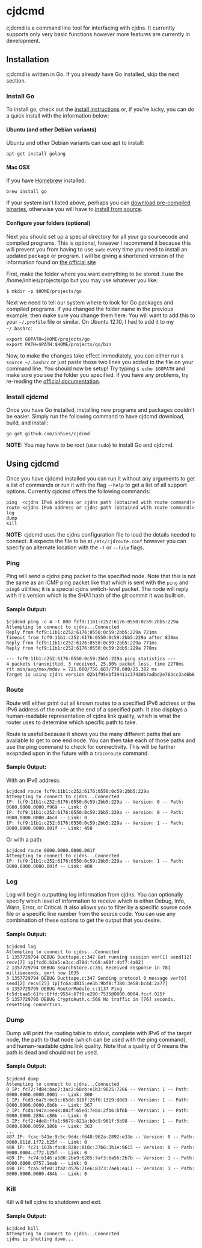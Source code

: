 cjdcmd
======

cjdcmd is a command line tool for interfacing with cjdns. It currently supports only very basic functions however more features are currently in development.

Installation
------------

cjdcmd is written in Go. If you already have Go installed, skip the next section.

### Install Go

To install go, check out the [install instructions](http://golang.org/doc/install) or, if you're lucky, you can do a quick install with the information below:

#### Ubuntu (and other Debian variants)

Ubuntu and other Debian variants can use apt to install:

	apt-get install golang

#### Mac OSX

If you have [Homebrew](http://mxcl.github.com/homebrew/) installed:

    brew install go

If your system isn't listed above, perhaps you can [download pre-compiled binaries](http://code.google.com/p/go/downloads), otherwise you will have to [install from source](http://golang.org/doc/install/source).

#### Configure your folders (optional)

Next you should set up a special directory for all your go sourcecode and compiled programs. This is optional, however I recommend it because this will prevent you from having to use `sudo` every time you need to install an updated package or program. I will be giving a shortened version of the information found on [the official site](http://golang.org/doc/code.html#tmp_2)

First, make the folder where you want everything to be stored. I use the /home/inhies/projects/go but you may use whatever you like:

    $ mkdir -p $HOME/projects/go 

Next we need to tell our system where to look for Go packages and compiled programs. If you changed the folder name in the previous example, then make sure you change them here. You will want to add this to your `~/.profile` file or similar. On Ubuntu 12.10, I had to add it to my `~/.bashrc`:

	export GOPATH=$HOME/projects/go
	export PATH=$PATH:$HOME/projects/go/bin

Now, to make the changes take effect immediately, you can either run `$ source ~/.bashrc` or just paste those two lines you added to the file on your command line. You should now be setup! Try typing `$ echo $GOPATH` and make sure you see the folder you specified. If you have any problems, try re-reading the [official documentation](http://golang.org/doc/code.html#tmp_2).

### Install cjdcmd

Once you have Go installed, installing new programs and packages couldn't be easier. Simply run the following command to have cjdcmd download, build, and install:

    go get github.com/inhies/cjdcmd
	
**NOTE:** You may have to be root (use `sudo`) to install Go and cjdcmd.
	
Using cjdcmd
------------

Once you have cjdcmd installed you can run it without any arguments to get a list of commands or run it with the flag `--help` to get a list of all support options. Currently cjdcmd offers the following commands:
    
	ping  <cjdns IPv6 address or cjdns path (obtained with route command)>
	route <cjdns IPv6 address or cjdns path (obtained with route command)>
	log
	dump
	kill

**NOTE:** cjdcmd uses the cjdns configuration file to load the details needed to connect. It expects the file to be at `/etc/cjdroute.conf` however you can specify an alternate location with the `-f` or `--file` flags.

### Ping

Ping will send a cjdns ping packet to the specified node. Note that this is not the same as an ICMP ping packet like that which is sent with the `ping` and `ping6` utilities; it is a special cjdns switch-level packet. The node will reply with it's version which is the SHA1 hash of the git commit it was built on. 

#### Sample Output:

	$cjdcmd ping -c 4 -t 800 fcf9:11b1:c252:6176:0550:0c59:2bb5:229a
	Attempting to connect to cjdns...Connected
	Reply from fcf9:11b1:c252:6176:0550:0c59:2bb5:229a 721ms
	Timeout from fcf9:11b1:c252:6176:0550:0c59:2bb5:229a after 830ms
	Reply from fcf9:11b1:c252:6176:0550:0c59:2bb5:229a 771ms
	Reply from fcf9:11b1:c252:6176:0550:0c59:2bb5:229a 778ms
	
	--- fcf9:11b1:c252:6176:0550:0c59:2bb5:229a ping statistics ---
	4 packets transmitted, 3 received, 25.00% packet loss, time 2270ms
	rtt min/avg/max/mdev = 721.000/756.667/778.000/25.382 ms
	Target is using cjdns version d2b1f95ebf39411c37430b7adbd2e76bcc3ad6b6

### Route

Route will either print out all known routes to a specified IPv6 address or the IPv6 address of the node at the end of a specified path. It also displays a human-readable representation of cjdns link quality, which is what the router uses to determine which specific path to take.

Route is useful because it shows you the many different paths that are available to get to one end node. You can then take each of those paths and use the ping command to check for connectivity. This will be further exapnded upon in the future with a `traceroute` command.

#### Sample Output:

With an IPv6 address:

	$cjdcmd route fcf9:11b1:c252:6176:0550:0c59:2bb5:229a
	Attempting to connect to cjdns...Connected
	IP: fcf9:11b1:c252:6176:0550:0c59:2bb5:229a -- Version: 0 -- Path: 0000.0000.0000.f969 -- Link: 0
	IP: fcf9:11b1:c252:6176:0550:0c59:2bb5:229a -- Version: 0 -- Path: 0000.0000.0000.46cd -- Link: 0
	IP: fcf9:11b1:c252:6176:0550:0c59:2bb5:229a -- Version: 1 -- Path: 0000.0000.0000.001f -- Link: 458
	
Or with a path:	

	$cjdcmd route 0000.0000.0000.001f
	Attempting to connect to cjdns...Connected
	IP: fcf9:11b1:c252:6176:0550:0c59:2bb5:229a -- Version: 1 -- Path: 0000.0000.0000.001f -- Link: 400

### Log

Log will begin outputting log information from cjdns. You can optionally specify which level of information to receive which is either Debug, Info, Warn, Error,  or Critical. It also allows you to filter by a specific source code file or a specific line number from the source code. You can use any combination of these options to get the output that you desire. 

#### Sample Output:

	$cjdcmd log
	Attempting to connect to cjdns...Connected
	1 1357729794 DEBUG Ducttape.c:347 Got running session ver[1] send[12] recv[7] ip[fcd6:b2a5:e3cc:d78d:fc69:a90f:4bf7:4a02]
	2 1357729794 DEBUG SearchStore.c:351 Received response in 781 milliseconds, gmrt now 1035
	3 1357729794 DEBUG Ducttape.c:347 Sending protocol 0 message ver[0] send[2] recv[25] ip[fc6a:d815:ee3b:9bf8:f380:3e58:bc44:2a77]
	4 1357729795 DEBUG RouterModule.c:1137 Ping fc5d:baa5:61fc:6ffd:9554:67f0:e290:7535@0000.0004.fccf.025f
	5 1357729795 DEBUG CryptoAuth.c:568 No traffic in [76] seconds, resetting connection.


### Dump

Dump will print the routing table to stdout, complete with IPv6 of the target node, the path to that node (which can be used with the ping command), and human-readable cjdns link quality. Note that a quality of 0 means the path is dead and should not be used.

#### Sample Output:

	$cjdcmd dump
	Attempting to connect to cjdns...Connected
	0 IP: fc72:7d84:bac7:3ac2:60cb:e1b3:9025:7266 -- Version: 1 -- Path: 0000.0000.0000.0001 -- Link: 800
	1 IP: fcd9:6a75:6c9c:65dd:318f:26f0:1319:d0d3 -- Version: 1 -- Path: 0000.0000.0000.0b6b -- Link: 367
	2 IP: fcda:947a:ee48:802f:65ed:7e8a:2fb6:bf6b -- Version: 1 -- Path: 0000.0000.2894.c80b -- Link: 0
	3 IP: fcf2:4de8:ffa1:9679:821a:b0c9:961f:5b98 -- Version: 1 -- Path: 0000.0000.0059.186b -- Link: 363
	...
	487 IP: fcac:541e:9c5c:9ddc:f648:962a:2892:e33e -- Version: 0 -- Path: 0000.011d.1f72.b25f -- Link: 0
	488 IP: fc21:103b:fbc8:828c:810c:37b6:3b1e:9615 -- Version: 0 -- Path: 0000.0004.cf72.b25f -- Link: 0
	489 IP: fc74:b146:a580:2be9:6285:7af3:6a56:2b7b -- Version: 1 -- Path: 0000.0000.0757.1eab -- Link: 0
	490 IP: fca5:9fe0:3fa2:d576:71e6:8373:7aeb:ea11 -- Version: 1 -- Path: 0000.0000.0000.484b -- Link: 0
	
### Kill

Kill will tell cjdns to shutdown and exit. 

#### Sample Output:

	$cjdcmd kill
	Attempting to connect to cjdns...Connected
	cjdns is shutting down...